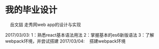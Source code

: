 <h1>我的毕业设计</h1>     
岳文喆
走秀网web app的设计与实现
     
2017/03/03:
    1：熟悉react基本语法用法
    2：掌握基本的es6新版语法
    3：了解webpack环境，并尝试搭建
2017/03/04:
    搭建webpack环境 
